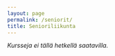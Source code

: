 ```yaml
---
layout: page
permalink: /seniorit/
title: Senioriliikunta
---
```


_Kursseja ei tällä hetkellä saatavilla._
